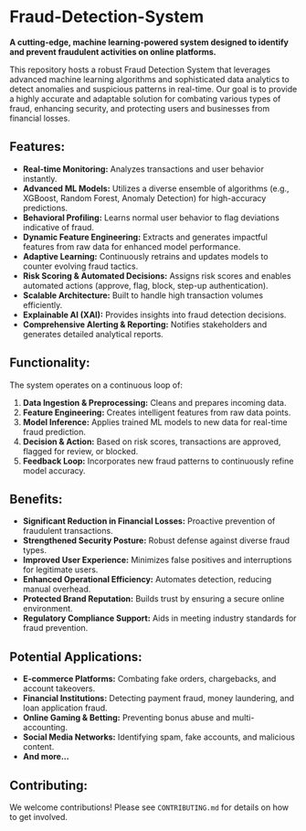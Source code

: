 # Fraud-Detection-System

**A cutting-edge, machine learning-powered system designed to identify and prevent fraudulent activities on online platforms.**

This repository hosts a robust Fraud Detection System that leverages advanced machine learning algorithms and sophisticated data analytics to detect anomalies and suspicious patterns in real-time. Our goal is to provide a highly accurate and adaptable solution for combating various types of fraud, enhancing security, and protecting users and businesses from financial losses.

## Features:

* **Real-time Monitoring:** Analyzes transactions and user behavior instantly.
* **Advanced ML Models:** Utilizes a diverse ensemble of algorithms (e.g., XGBoost, Random Forest, Anomaly Detection) for high-accuracy predictions.
* **Behavioral Profiling:** Learns normal user behavior to flag deviations indicative of fraud.
* **Dynamic Feature Engineering:** Extracts and generates impactful features from raw data for enhanced model performance.
* **Adaptive Learning:** Continuously retrains and updates models to counter evolving fraud tactics.
* **Risk Scoring & Automated Decisions:** Assigns risk scores and enables automated actions (approve, flag, block, step-up authentication).
* **Scalable Architecture:** Built to handle high transaction volumes efficiently.
* **Explainable AI (XAI):** Provides insights into fraud detection decisions.
* **Comprehensive Alerting & Reporting:** Notifies stakeholders and generates detailed analytical reports.

## Functionality:

The system operates on a continuous loop of:
1.  **Data Ingestion & Preprocessing:** Cleans and prepares incoming data.
2.  **Feature Engineering:** Creates intelligent features from raw data points.
3.  **Model Inference:** Applies trained ML models to new data for real-time fraud prediction.
4.  **Decision & Action:** Based on risk scores, transactions are approved, flagged for review, or blocked.
5.  **Feedback Loop:** Incorporates new fraud patterns to continuously refine model accuracy.

## Benefits:

* **Significant Reduction in Financial Losses:** Proactive prevention of fraudulent transactions.
* **Strengthened Security Posture:** Robust defense against diverse fraud types.
* **Improved User Experience:** Minimizes false positives and interruptions for legitimate users.
* **Enhanced Operational Efficiency:** Automates detection, reducing manual overhead.
* **Protected Brand Reputation:** Builds trust by ensuring a secure online environment.
* **Regulatory Compliance Support:** Aids in meeting industry standards for fraud prevention.

## Potential Applications:

* **E-commerce Platforms:** Combating fake orders, chargebacks, and account takeovers.
* **Financial Institutions:** Detecting payment fraud, money laundering, and loan application fraud.
* **Online Gaming & Betting:** Preventing bonus abuse and multi-accounting.
* **Social Media Networks:** Identifying spam, fake accounts, and malicious content.
* **And more...**

## Contributing:

We welcome contributions! Please see `CONTRIBUTING.md` for details on how to get involved.
